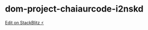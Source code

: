 # dom-project-chaiaurcode-i2nskd

[Edit on StackBlitz ⚡️](https://stackblitz.com/edit/dom-project-chaiaurcode-i2nskd)